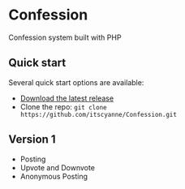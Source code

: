 # Confession

Confession system built with PHP

## Quick start

Several quick start options are available:

- [Download the latest release](https://github.com/itscyanne/Confession/archive/v1.0.zip)
- Clone the repo: `git clone https://github.com/itscyanne/Confession.git`

## Version 1
- Posting
- Upvote and Downvote
- Anonymous Posting
